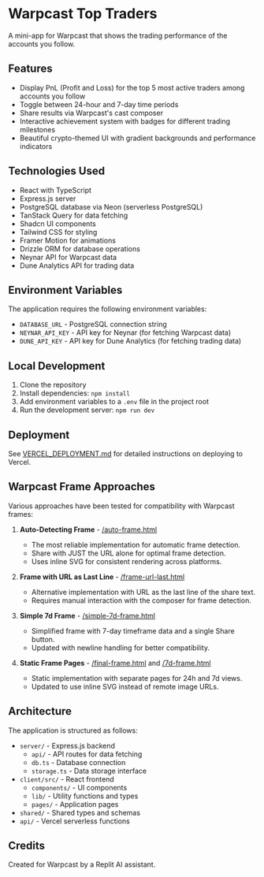 # Warpcast Top Traders

A mini-app for Warpcast that shows the trading performance of the accounts you follow.

## Features

- Display PnL (Profit and Loss) for the top 5 most active traders among accounts you follow
- Toggle between 24-hour and 7-day time periods
- Share results via Warpcast's cast composer
- Interactive achievement system with badges for different trading milestones
- Beautiful crypto-themed UI with gradient backgrounds and performance indicators

## Technologies Used

- React with TypeScript
- Express.js server
- PostgreSQL database via Neon (serverless PostgreSQL)
- TanStack Query for data fetching
- Shadcn UI components
- Tailwind CSS for styling
- Framer Motion for animations
- Drizzle ORM for database operations
- Neynar API for Warpcast data
- Dune Analytics API for trading data

## Environment Variables

The application requires the following environment variables:

- `DATABASE_URL` - PostgreSQL connection string
- `NEYNAR_API_KEY` - API key for Neynar (for fetching Warpcast data)
- `DUNE_API_KEY` - API key for Dune Analytics (for fetching trading data)

## Local Development

1. Clone the repository
2. Install dependencies: `npm install`
3. Add environment variables to a `.env` file in the project root
4. Run the development server: `npm run dev`

## Deployment

See [VERCEL_DEPLOYMENT.md](./VERCEL_DEPLOYMENT.md) for detailed instructions on deploying to Vercel.

## Warpcast Frame Approaches

Various approaches have been tested for compatibility with Warpcast frames:

1. **Auto-Detecting Frame** - [/auto-frame.html](https://warplet-traders.vercel.app/auto-frame.html)
   - The most reliable implementation for automatic frame detection.
   - Share with JUST the URL alone for optimal frame detection.
   - Uses inline SVG for consistent rendering across platforms.

2. **Frame with URL as Last Line** - [/frame-url-last.html](https://warplet-traders.vercel.app/frame-url-last.html)
   - Alternative implementation with URL as the last line of the share text.
   - Requires manual interaction with the composer for frame detection.

3. **Simple 7d Frame** - [/simple-7d-frame.html](https://warplet-traders.vercel.app/simple-7d-frame.html)
   - Simplified frame with 7-day timeframe data and a single Share button.
   - Updated with newline handling for better compatibility.

4. **Static Frame Pages** - [/final-frame.html](https://warplet-traders.vercel.app/final-frame.html) and [/7d-frame.html](https://warplet-traders.vercel.app/7d-frame.html)
   - Static implementation with separate pages for 24h and 7d views.
   - Updated to use inline SVG instead of remote image URLs.

## Architecture

The application is structured as follows:

- `server/` - Express.js backend
  - `api/` - API routes for data fetching
  - `db.ts` - Database connection
  - `storage.ts` - Data storage interface
- `client/src/` - React frontend
  - `components/` - UI components
  - `lib/` - Utility functions and types
  - `pages/` - Application pages
- `shared/` - Shared types and schemas
- `api/` - Vercel serverless functions

## Credits

Created for Warpcast by a Replit AI assistant.